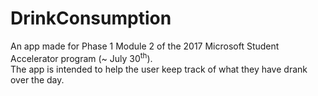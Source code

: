 # **DrinkConsumption**

An app made for Phase 1 Module 2 of the 2017 Microsoft Student Accelerator program (~ July 30<sup>th</sup>).  
The app is intended to help the user keep track of what they have drank over the day.
